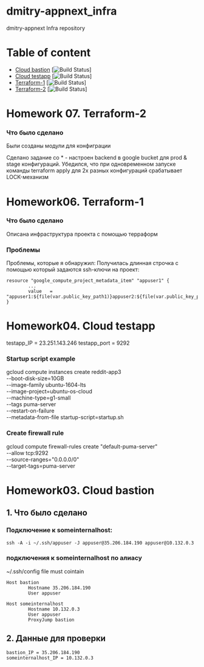 # dmitry-appnext_infra
dmitry-appnext Infra repository

# Table of content
- [Cloud bastion](#cloud-bastion)  [![Build Status](https://travis-ci.com/Otus-DevOps-2018-05/dmitry-appnext_infra.svg?branch=cloud-bastion)]
- [Cloud testapp](#cloud-testapp)  [![Build Status](https://travis-ci.com/Otus-DevOps-2018-05/dmitry-appnext_infra.svg?branch=cloud-testapp)]
- [Terraform-1](#terraform-1)  [![Build Status](https://travis-ci.com/Otus-DevOps-2018-05/dmitry-appnext_infra.svg?branch=terraform-1)]
- [Terraform-2](#terraform-2)  [![Build Status](https://travis-ci.com/Otus-DevOps-2018-05/dmitry-appnext_infra.svg?branch=terraform-2)]


# Homework 07. Terraform-2

### Что было сделано
Были созданы модули для конфиграции

Сделано задание со * - настроен backend в google bucket для prod & stage конфигураций.
Убедился, что при одновременном запуске команды terraform apply для 2х разных конфигураций
срабатывает LOCK-механизм

# Homework06. Terraform-1

### Что было сделано
Описана инфраструктура проекта с помощью терраформ

### Проблемы
Проблемы, которые я обнаружил:
Получилась длинная строчка с помощью который задаются ssh-ключи на проект:
```
resource "google_compute_project_metadata_item" "appuser1" {
        ...
        value   = "appuser1:${file(var.public_key_path1)}appuser2:${file(var.public_key_path1)}"
}
```




# Homework04. Cloud testapp

testapp_IP = 23.251.143.246
testapp_port = 9292

### Startup script example
gcloud compute instances create reddit-app3 \
--boot-disk-size=10GB \
--image-family ubuntu-1604-lts \
--image-project=ubuntu-os-cloud \
--machine-type=g1-small \
--tags puma-server \
--restart-on-failure \
--metadata-from-file startup-script=startup.sh

### Create firewall rule 
gcloud compute firewall-rules create "default-puma-server" \
--allow tcp:9292 \
--source-ranges="0.0.0.0/0" \
--target-tags=puma-server



# Homework03. Cloud bastion

## 1. Что было сделано
### Подключение к someinternalhost:
```
ssh -A -i ~/.ssh/appuser -J appuser@35.206.184.190 appuser@10.132.0.3
```

### подключения к someinternalhost по алиасу
~/.ssh/config file must cointain
```
Host bastion
        Hostname 35.206.184.190
        User appuser

Host someinternalhost
        Hostname 10.132.0.3
        User appuser
        ProxyJump bastion
```

## 2. Данные для проверки
```
bastion_IP = 35.206.184.190
someinternalhost_IP = 10.132.0.3
```

